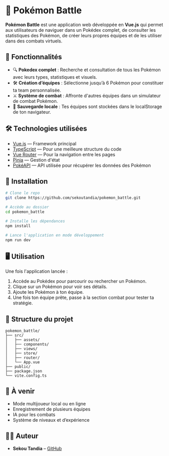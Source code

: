 # 🧹 Pokémon Battle

**Pokémon Battle** est une application web développée en **Vue.js** qui permet aux utilisateurs de naviguer dans un Pokédex complet, de consulter les statistiques des Pokémon, de créer leurs propres équipes et de les utiliser dans des combats virtuels.

## 🚀 Fonctionnalités

- 🔍 **Pokedex complet** : Recherche et consultation de tous les Pokémon avec leurs types, statistiques et visuels.
- 🛠️ **Création d’équipes** : Sélectionne jusqu’à 6 Pokémon pour constituer ta team personnalisée.
- ⚔️ **Système de combat** : Affronte d'autres équipes dans un simulateur de combat Pokémon.
- 📂 **Sauvegarde locale** : Tes équipes sont stockées dans le localStorage de ton navigateur.

## 🛠️ Technologies utilisées

- [Vue.js](https://vuejs.org/) — Framework principal
- [TypeScript](https://www.typescriptlang.org/) — Pour une meilleure structure du code
- [Vue Router](https://router.vuejs.org/) — Pour la navigation entre les pages
- [Pinia](https://pinia.vuejs.org/) — Gestion d'état
- [PokéAPI](https://pokeapi.co/) — API utilisée pour récupérer les données des Pokémon

## 📆 Installation

```bash
# Clone le repo
git clone https://github.com/sekoutandia/pokemon_battle.git

# Accède au dossier
cd pokemon_battle

# Installe les dépendances
npm install

# Lance l'application en mode développement
npm run dev
```

## 🖥️ Utilisation

Une fois l'application lancée :
1. Accède au Pokédex pour parcourir ou rechercher un Pokémon.
2. Clique sur un Pokémon pour voir ses détails.
3. Ajoute les Pokémon à ton équipe.
4. Une fois ton équipe prête, passe à la section combat pour tester ta stratégie.

## 📁 Structure du projet

```
pokemon_battle/
├── src/
│   ├── assets/
│   ├── components/
│   ├── views/
│   ├── store/
│   ├── router/
│   └── App.vue
├── public/
├── package.json
└── vite.config.ts
```

## 🥪 À venir

- Mode multijoueur local ou en ligne
- Enregistrement de plusieurs équipes
- IA pour les combats
- Système de niveaux et d’expérience

## 👨‍💻 Auteur

- **Sekou Tandia** – [GitHub](https://github.com/sekoutandia)
